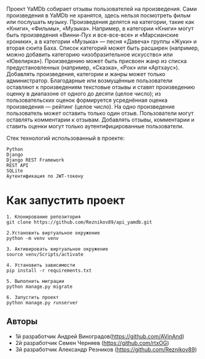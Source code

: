 Проект YaMDb собирает отзывы пользователей на произведения. Сами произведения в YaMDb не хранятся, здесь нельзя посмотреть фильм или послушать музыку.
Произведения делятся на категории, такие как «Книги», «Фильмы», «Музыка». Например, в категории «Книги» могут быть произведения «Винни-Пух и все-все-все» и «Марсианские хроники», а в категории «Музыка» — песня «Давеча» группы «Жуки» и вторая сюита Баха. Список категорий может быть расширен (например, можно добавить категорию «изобразительное искусство» или «Ювелирка»).
Произведению может быть присвоен жанр из списка предустановленных (например, «Сказка», «Рок» или «Артхаус»).
Добавлять произведения, категории и жанры может только администратор.
Благодарные или возмущённые пользователи оставляют к произведениям текстовые отзывы и ставят произведению оценку в диапазоне от одного до десяти (целое число); из пользовательских оценок формируется усреднённая оценка произведения — рейтинг (целое число). На одно произведение пользователь может оставить только один отзыв.
Пользователи могут оставлять комментарии к отзывам.
Добавлять отзывы, комментарии и ставить оценки могут только аутентифицированные пользователи.


Стек технологий использованный в проекте:
```
Python
Django
Django REST Framework
REST API
SQLite
Аутентификация по JWT-токену
```
# Как запустить проект
```
1. Клонирование репозитория 
git clone https://github.com/Reznikov89/api_yamdb.git

2.Установить виртуальное окружение 
python -m venv venv

3. Активировать виртуальное окружение 
source venv/Scripts/activate

4. Установить зависимости
pip install -r requirements.txt

5. Выполнить миграции 
python manage.py migrate

6. Запустить проект 
python manage.py runserver
```

## Авторы

- 1й разработчик Андрей Виноградов(https://github.com/AVinAnd)
- 2й разработчик Семен Черняев (https://github.com/rtxOG)
- 3й разработчик Александр Резников (https://github.com/Reznikov89)
